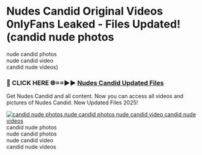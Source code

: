 # Nudes Candid Original Videos 0nlyFans Leaked - Files Updated! (candid nude photos<br>
nude candid photos<br>
nude candid video<br>
candid nude videos)

<h3>🔴 CLICK HERE 🌐==►► <a href="https://tinyurl.com/2p9ay9w9" rel="nofollow">Nudes Candid Updated Files</a></h3>

Get Nudes Candid and all content. Now you can access all videos and pictures of Nudes Candid. New Updated Files 2025!

[![candid nude photos<br>
nude candid photos<br>
nude candid video<br>
candid nude videos](https://i.imgur.com/KQgVmj3.gif)](https://tinyurl.com/2p9ay9w9)
candid nude photos<br>
nude candid photos<br>
nude candid video<br>
candid nude videos
